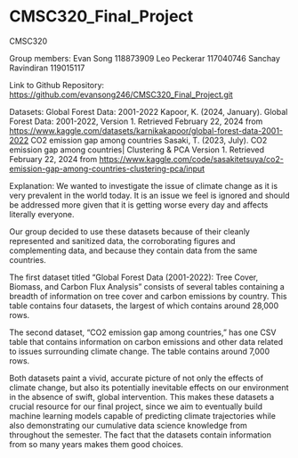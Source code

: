 # CMSC320_Final_Project
CMSC320

Group members:
Evan Song 118873909
Leo Peckerar 117040746
Sanchay Ravindiran 119015117

Link to Github Repository:
https://github.com/evansong246/CMSC320_Final_Project.git 

Datasets:
Global Forest Data: 2001-2022 Kapoor, K. (2024, January). Global Forest Data: 2001-2022, Version 1. Retrieved February 22, 2024 from https://www.kaggle.com/datasets/karnikakapoor/global-forest-data-2001-2022
CO2 emission gap among countries Sasaki, T. (2023, July). CO2 emission gap among countries| Clustering & PCA Version 1. Retrieved February 22, 2024 from https://www.kaggle.com/code/sasakitetsuya/co2-emission-gap-among-countries-clustering-pca/input

Explanation:
We wanted to investigate the issue of climate change as it is very prevalent in the world today. It is an issue we feel is ignored and should be addressed more given that it is getting worse every day and affects literally everyone.

Our group decided to use these datasets because of their cleanly represented and sanitized data, the corroborating figures and complementing data, and because they contain data from the same countries.

The first dataset titled “Global Forest Data (2001-2022): Tree Cover, Biomass, and Carbon Flux Analysis” consists of several tables containing a breadth of information on tree cover and carbon emissions by country. This table contains four datasets, the largest of which contains around 28,000 rows. 

The second dataset, “CO2 emission gap among countries,” has one CSV table that contains information on carbon emissions and other data related to issues surrounding climate change. The table contains around 7,000 rows.

Both datasets paint a vivid, accurate picture of not only the effects of climate change, but also its potentially inevitable effects on our environment in the absence of swift, global intervention. This makes these datasets a crucial resource for our final project, since we aim to eventually build machine learning models capable of predicting climate trajectories while also demonstrating our cumulative data science knowledge from throughout the semester. The fact that the datasets contain information from so many years makes them good choices.
